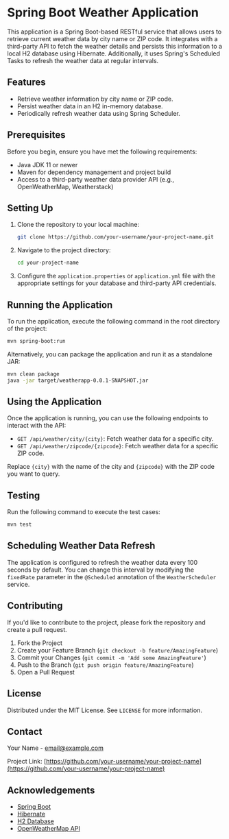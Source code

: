 
# Spring Boot Weather Application

This application is a Spring Boot-based RESTful service that allows users to retrieve current weather data by city name or ZIP code. It integrates with a third-party API to fetch the weather details and persists this information to a local H2 database using Hibernate. Additionally, it uses Spring's Scheduled Tasks to refresh the weather data at regular intervals.

## Features

- Retrieve weather information by city name or ZIP code.
- Persist weather data in an H2 in-memory database.
- Periodically refresh weather data using Spring Scheduler.

## Prerequisites

Before you begin, ensure you have met the following requirements:

- Java JDK 11 or newer
- Maven for dependency management and project build
- Access to a third-party weather data provider API (e.g., OpenWeatherMap, Weatherstack)

## Setting Up

1. Clone the repository to your local machine:
   ```sh
   git clone https://github.com/your-username/your-project-name.git
   ```

2. Navigate to the project directory:
   ```sh
   cd your-project-name
   ```

3. Configure the `application.properties` or `application.yml` file with the appropriate settings for your database and third-party API credentials.

## Running the Application

To run the application, execute the following command in the root directory of the project:

```sh
mvn spring-boot:run
```

Alternatively, you can package the application and run it as a standalone JAR:

```sh
mvn clean package
java -jar target/weatherapp-0.0.1-SNAPSHOT.jar
```

## Using the Application

Once the application is running, you can use the following endpoints to interact with the API:

- `GET /api/weather/city/{city}`: Fetch weather data for a specific city.
- `GET /api/weather/zipcode/{zipcode}`: Fetch weather data for a specific ZIP code.

Replace `{city}` with the name of the city and `{zipcode}` with the ZIP code you want to query.

## Testing

Run the following command to execute the test cases:

```sh
mvn test
```

## Scheduling Weather Data Refresh

The application is configured to refresh the weather data every 100 seconds by default. You can change this interval by modifying the `fixedRate` parameter in the `@Scheduled` annotation of the `WeatherScheduler` service.

## Contributing

If you'd like to contribute to the project, please fork the repository and create a pull request.

1. Fork the Project
2. Create your Feature Branch (`git checkout -b feature/AmazingFeature`)
3. Commit your Changes (`git commit -m 'Add some AmazingFeature'`)
4. Push to the Branch (`git push origin feature/AmazingFeature`)
5. Open a Pull Request

## License

Distributed under the MIT License. See `LICENSE` for more information.

## Contact

Your Name - email@example.com

Project Link: [https://github.com/your-username/your-project-name](https://github.com/your-username/your-project-name)

## Acknowledgements

- [Spring Boot](https://spring.io/projects/spring-boot)
- [Hibernate](https://hibernate.org/)
- [H2 Database](https://www.h2database.com/)
- [OpenWeatherMap API](https://openweathermap.org/api)
